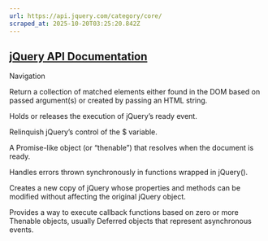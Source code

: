 ```yaml
---
url: https://api.jquery.com/category/core/
scraped_at: 2025-10-20T03:25:20.842Z
---
```


## [jQuery API Documentation](https://jquery.com/ "jQuery API Documentation")

Navigation

Return a collection of matched elements either found in the DOM based on passed argument(s) or created by passing an HTML string.

Holds or releases the execution of jQuery’s ready event.

Relinquish jQuery’s control of the $ variable.

A Promise-like object (or “thenable”) that resolves when the document is ready.

Handles errors thrown synchronously in functions wrapped in jQuery().

Creates a new copy of jQuery whose properties and methods can be modified without affecting the original jQuery object.

Provides a way to execute callback functions based on zero or more Thenable objects, usually Deferred objects that represent asynchronous events.